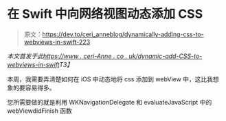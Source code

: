 # 在 Swift 中向网络视图动态添加 CSS

> 原文：<https://dev.to/ceri_anneblog/dynamically-adding-css-to-webviews-in-swift-223>

*本文首发于此[https://www . ceri-Anne . co . uk/dynamic-add-CSS-to-webviews-in-swift](https://www.ceri-anne.co.uk/dynamically-add-css-to-webviews-in-swift)T3】*

本周，我需要弄清楚如何在 iOS 中动态地将 css 添加到 webView 中，这比我想象的要容易得多。

您所需要做的就是利用 WKNavigationDelegate 和 evaluateJavaScript 中的 webViewdidFinish 函数